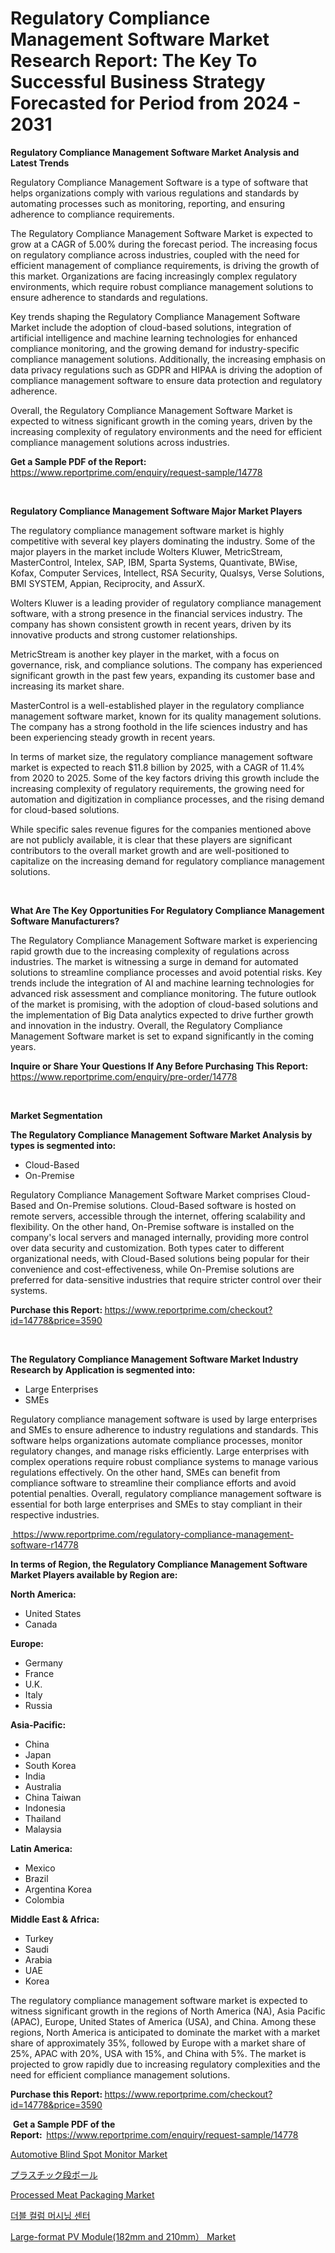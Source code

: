 <p><h1>Regulatory Compliance Management Software Market Research Report: The Key To Successful Business Strategy Forecasted for Period from 2024 - 2031</h1></p><p><strong>Regulatory Compliance Management Software Market Analysis and Latest Trends</strong></p>
<p><p>Regulatory Compliance Management Software is a type of software that helps organizations comply with various regulations and standards by automating processes such as monitoring, reporting, and ensuring adherence to compliance requirements.</p><p>The Regulatory Compliance Management Software Market is expected to grow at a CAGR of 5.00% during the forecast period. The increasing focus on regulatory compliance across industries, coupled with the need for efficient management of compliance requirements, is driving the growth of this market. Organizations are facing increasingly complex regulatory environments, which require robust compliance management solutions to ensure adherence to standards and regulations.</p><p>Key trends shaping the Regulatory Compliance Management Software Market include the adoption of cloud-based solutions, integration of artificial intelligence and machine learning technologies for enhanced compliance monitoring, and the growing demand for industry-specific compliance management solutions. Additionally, the increasing emphasis on data privacy regulations such as GDPR and HIPAA is driving the adoption of compliance management software to ensure data protection and regulatory adherence.</p><p>Overall, the Regulatory Compliance Management Software Market is expected to witness significant growth in the coming years, driven by the increasing complexity of regulatory environments and the need for efficient compliance management solutions across industries.</p></p>
<p><strong>Get a Sample PDF of the Report:&nbsp;</strong> <a href="https://www.reportprime.com/enquiry/request-sample/14778">https://www.reportprime.com/enquiry/request-sample/14778</a></p>
<p>&nbsp;</p>
<p><strong>Regulatory Compliance Management Software Major Market Players</strong></p>
<p><p>The regulatory compliance management software market is highly competitive with several key players dominating the industry. Some of the major players in the market include Wolters Kluwer, MetricStream, MasterControl, Intelex, SAP, IBM, Sparta Systems, Quantivate, BWise, Kofax, Computer Services, Intellect, RSA Security, Qualsys, Verse Solutions, BMI SYSTEM, Appian, Reciprocity, and AssurX.</p><p>Wolters Kluwer is a leading provider of regulatory compliance management software, with a strong presence in the financial services industry. The company has shown consistent growth in recent years, driven by its innovative products and strong customer relationships.</p><p>MetricStream is another key player in the market, with a focus on governance, risk, and compliance solutions. The company has experienced significant growth in the past few years, expanding its customer base and increasing its market share.</p><p>MasterControl is a well-established player in the regulatory compliance management software market, known for its quality management solutions. The company has a strong foothold in the life sciences industry and has been experiencing steady growth in recent years.</p><p>In terms of market size, the regulatory compliance management software market is expected to reach $11.8 billion by 2025, with a CAGR of 11.4% from 2020 to 2025. Some of the key factors driving this growth include the increasing complexity of regulatory requirements, the growing need for automation and digitization in compliance processes, and the rising demand for cloud-based solutions.</p><p>While specific sales revenue figures for the companies mentioned above are not publicly available, it is clear that these players are significant contributors to the overall market growth and are well-positioned to capitalize on the increasing demand for regulatory compliance management solutions.</p></p>
<p>&nbsp;</p>
<p><strong>What Are The Key Opportunities For Regulatory Compliance Management Software Manufacturers?</strong></p>
<p><p>The Regulatory Compliance Management Software market is experiencing rapid growth due to the increasing complexity of regulations across industries. The market is witnessing a surge in demand for automated solutions to streamline compliance processes and avoid potential risks. Key trends include the integration of AI and machine learning technologies for advanced risk assessment and compliance monitoring. The future outlook of the market is promising, with the adoption of cloud-based solutions and the implementation of Big Data analytics expected to drive further growth and innovation in the industry. Overall, the Regulatory Compliance Management Software market is set to expand significantly in the coming years.</p></p>
<p><strong>Inquire or Share Your Questions If Any Before Purchasing This Report:</strong> <a href="https://www.reportprime.com/enquiry/pre-order/14778">https://www.reportprime.com/enquiry/pre-order/14778</a></p>
<p>&nbsp;</p>
<p><strong>Market Segmentation</strong></p>
<p><strong>The Regulatory Compliance Management Software Market Analysis by types is segmented into:</strong></p>
<p><ul><li>Cloud-Based</li><li>On-Premise</li></ul></p>
<p><p>Regulatory Compliance Management Software Market comprises Cloud-Based and On-Premise solutions. Cloud-Based software is hosted on remote servers, accessible through the internet, offering scalability and flexibility. On the other hand, On-Premise software is installed on the company's local servers and managed internally, providing more control over data security and customization. Both types cater to different organizational needs, with Cloud-Based solutions being popular for their convenience and cost-effectiveness, while On-Premise solutions are preferred for data-sensitive industries that require stricter control over their systems.</p></p>
<p><strong>Purchase this Report:&nbsp;</strong><a href="https://www.reportprime.com/checkout?id=14778&price=3590">https://www.reportprime.com/checkout?id=14778&price=3590</a></p>
<p>&nbsp;</p>
<p><strong>The Regulatory Compliance Management Software Market Industry Research by Application is segmented into:</strong></p>
<p><ul><li>Large Enterprises</li><li>SMEs</li></ul></p>
<p><p>Regulatory compliance management software is used by large enterprises and SMEs to ensure adherence to industry regulations and standards. This software helps organizations automate compliance processes, monitor regulatory changes, and manage risks efficiently. Large enterprises with complex operations require robust compliance systems to manage various regulations effectively. On the other hand, SMEs can benefit from compliance software to streamline their compliance efforts and avoid potential penalties. Overall, regulatory compliance management software is essential for both large enterprises and SMEs to stay compliant in their respective industries.</p></p>
<p><a href="https://www.reportprime.com/regulatory-compliance-management-software-r14778">&nbsp;https://www.reportprime.com/regulatory-compliance-management-software-r14778</a></p>
<p><strong>In terms of Region, the Regulatory Compliance Management Software Market Players available by Region are:</strong></p>
<p>
    <p> <strong> North America: </strong>
        <ul>
            <li>United States</li>
            <li>Canada</li>
        </ul>
        </p> 
    <p> <strong> Europe: </strong>
        <ul>
            <li>Germany</li>
            <li>France</li>
            <li>U.K.</li>
            <li>Italy</li>
            <li>Russia</li>
        </ul>
        </p> 
    <p> <strong> Asia-Pacific: </strong>
        <ul>
            <li>China</li>
            <li>Japan</li>
            <li>South Korea</li>
            <li>India</li>
            <li>Australia</li>
            <li>China Taiwan</li>
            <li>Indonesia</li>
            <li>Thailand</li>
            <li>Malaysia</li>
        </ul>
        </p> 
    <p> <strong> Latin America: </strong>
        <ul>
            <li>Mexico</li>
            <li>Brazil</li>
            <li>Argentina Korea</li>
            <li>Colombia</li>
        </ul>
        </p> 
    <p> <strong> Middle East & Africa: </strong>
        <ul>
            <li>Turkey</li>
            <li>Saudi</li>
            <li>Arabia</li>
            <li>UAE</li>
            <li>Korea</li>
        </ul>
    </p>
    </p>
<p><p>The regulatory compliance management software market is expected to witness significant growth in the regions of North America (NA), Asia Pacific (APAC), Europe, United States of America (USA), and China. Among these regions, North America is anticipated to dominate the market with a market share of approximately 35%, followed by Europe with a market share of 25%, APAC with 20%, USA with 15%, and China with 5%. The market is projected to grow rapidly due to increasing regulatory complexities and the need for efficient compliance management solutions.</p></p>
<p><strong>Purchase this Report: </strong><a href="https://www.reportprime.com/checkout?id=14778&price=3590">https://www.reportprime.com/checkout?id=14778&price=3590</a></p>
<p>&nbsp;<strong>Get a Sample PDF of the Report:&nbsp;&nbsp;</strong><a href="https://www.reportprime.com/enquiry/request-sample/14778">https://www.reportprime.com/enquiry/request-sample/14778</a></p>
<p><strong></strong></p>
<p><p><a href="https://www.linkedin.com/pulse/global-automotive-blind-spot-monitor-market-product-type-3qa1c?trackingId=aSFhYLEz68xbNYhWzrchxQ%3D%3D">Automotive Blind Spot Monitor Market</a></p><p><a href="https://medium.com/@jackrichards5445/%E3%83%97%E3%83%A9%E3%82%B9%E3%83%81%E3%83%83%E3%82%AF%E6%B3%A2%E5%BD%A2%E3%83%9C%E3%83%BC%E3%83%89%E5%B8%82%E5%A0%B4%E3%81%AE%E8%A6%8F%E6%A8%A1-%E3%82%B7%E3%82%A7%E3%82%A2-%E3%83%88%E3%83%AC%E3%83%B3%E3%83%89%E5%88%86%E6%9E%90%E3%83%AC%E3%83%9D%E3%83%BC%E3%83%88-%E3%82%A8%E3%83%B3%E3%83%89%E3%83%A6%E3%83%BC%E3%82%B9%E5%88%A5-%E3%82%B0%E3%83%A9%E3%83%95%E3%82%A3%E3%83%83%E3%82%AF%E3%82%A2%E3%83%BC%E3%83%84%E3%81%A8%E3%82%B5%E3%82%A4%E3%83%B3-%E5%8C%85%E8%A3%85%E3%81%A8%E4%BF%9D%E7%AE%A1-%E8%BE%B2%E6%A5%AD-%E8%87%AA%E5%8B%95%E8%BB%8A-%E5%BB%BA%E8%A8%AD-%E3%81%9D%E3%81%AE%E4%BB%96-%E5%8E%9F%E6%96%99%E5%88%A5-2031%E5%B9%B4%E3%81%BE%E3%81%A7%E3%81%AE%E4%BA%88%E6%B8%AC-2ae8d7af3aac">プラスチック段ボール</a></p><p><a href="https://issuu.com/reportprime-2/docs/processed-meat-packaging-market-size-2030.pptx">Processed Meat Packaging Market</a></p><p><a href="https://medium.com/@jordanilliamson678678_12326/%EC%9D%B4%EC%A4%91-%EC%97%B4-%EC%84%BC%ED%84%B0-%EA%B0%80%EA%B3%B5-%EC%8B%9C%EC%9E%A5-%EB%8F%99%ED%96%A5-%EB%B0%8F-%EB%B6%84%EC%84%9D-%EB%AF%B8%EB%9E%98-%EC%84%B1%EC%9E%A5%EC%9D%84-%EC%9C%84%ED%95%9C-%EA%B8%B0%ED%9A%8C%EC%99%80-%EB%8F%84%EC%A0%84-2024-2031-23d884a6d250">더블 컬럼 머시닝 센터</a></p><p><a href="https://medium.com/@karinaokon97/insights-into-the-large-format-pv-module-182mm-and-210mm-market-size-which-is-expanding-with-a-6-1-255b60f77767">Large-format PV Module(182mm and 210mm） Market</a></p></p>